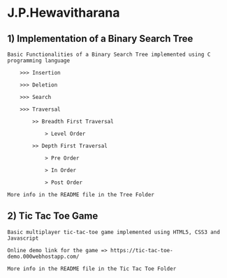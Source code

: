 # J.P.Hewavitharana
## 1) Implementation of a Binary Search Tree

	Basic Functionalities of a Binary Search Tree implemented using C programming language
	
		>>> Insertion
		
		>>> Deletion
		
		>>> Search
		
		>>> Traversal
		
			>> Breadth First Traversal
			
				> Level Order
				
			>> Depth First Traversal
			
				> Pre Order
				
				> In Order
				
				> Post Order
				
	More info in the README file in the Tree Folder
	
	
## 2) Tic Tac Toe Game

	Basic multiplayer tic-tac-toe game implemented using HTML5, CSS3 and Javascript
	
	Online demo link for the game => https://tic-tac-toe-demo.000webhostapp.com/
	
	More info in the README file in the Tic Tac Toe Folder
